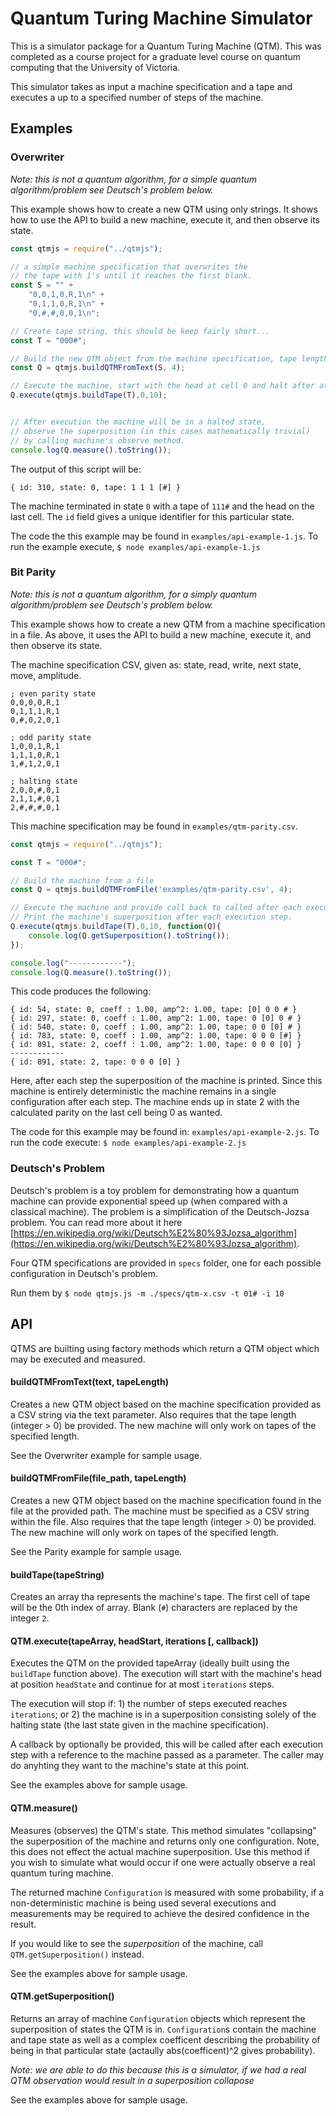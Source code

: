 # Quantum Turing Machine Simulator

This is a simulator package for a Quantum Turing Machine (QTM). This was completed as a course project for a graduate level course on quantum computing that the University of Victoria.

This simulator takes as input a machine specification and a tape and executes a up to a specified number of steps of the machine.

## Examples

### Overwriter

*Note: this is not a quantum algorithm, for a simple quantum algorithm/problem see Deutsch's problem below.*

This example shows how to create a new QTM using only strings. It shows how to use the API to build a new machine, execute it, and then observe its state. 

```JavaScript
const qtmjs = require("../qtmjs"); 

// a simple machine specification that overwrites the
// the tape with 1's until it reaches the first blank.
const S = "" +
    "0,0,1,0,R,1\n" +
    "0,1,1,0,R,1\n" +
    "0,#,#,0,0,1\n";

// Create tape string, this should be keep fairly short... 
const T = "000#";

// Build the new QTM object from the machine specification, tape length is 4.
const Q = qtmjs.buildQTMFromText(S, 4);

// Execute the machine, start with the head at cell 0 and halt after at most 10 iterations.
Q.execute(qtmjs.buildTape(T),0,10);


// After execution the machine will be in a halted state, 
// observe the superposition (in this cases mathematically trivial)
// by calling machine's observe method. 
console.log(Q.measure().toString());
```

The output of this script will be: 

```text
{ id: 310, state: 0, tape: 1 1 1 [#] } 
```

The machine terminated in state `0`  with a tape of `111#` and the head on the last cell. The `id` field gives a unique identifier for this particular state. 

The code the this example may be found in `examples/api-example-1.js`. To run the example execute, `$ node examples/api-example-1.js`

### Bit Parity

*Note: this is not a quantum algorithm, for a simply quantum algorithm/problem see Deutsch's problem below.*

This example shows how to create a new QTM from a machine specification in a file. As above, it uses the API to build a new machine, execute it, and then observe its state.

The machine specification CSV, given as: state, read, write, next state, move, amplitude.

```
; even parity state
0,0,0,0,R,1
0,1,1,1,R,1
0,#,0,2,0,1

; odd parity state
1,0,0,1,R,1
1,1,1,0,R,1
1,#,1,2,0,1

; halting state
2,0,0,#,0,1
2,1,1,#,0,1
2,#,#,#,0,1
```

This machine specification may be found in `examples/qtm-parity.csv`.

```JavaScript
const qtmjs = require("../qtmjs");

const T = "000#";

// Build the machine from a file
const Q = qtmjs.buildQTMFromFile('examples/qtm-parity.csv', 4);

// Execute the machine and provide call back to called after each execution step.
// Print the machine's superposition after each execution step.
Q.execute(qtmjs.buildTape(T),0,10, function(Q){
    console.log(Q.getSuperposition().toString());
});

console.log("------------");
console.log(Q.measure().toString());
```

This code produces the following: 

```text
{ id: 54, state: 0, coeff : 1.00, amp^2: 1.00, tape: [0] 0 0 # }
{ id: 297, state: 0, coeff : 1.00, amp^2: 1.00, tape: 0 [0] 0 # }
{ id: 540, state: 0, coeff : 1.00, amp^2: 1.00, tape: 0 0 [0] # }
{ id: 783, state: 0, coeff : 1.00, amp^2: 1.00, tape: 0 0 0 [#] }
{ id: 891, state: 2, coeff : 1.00, amp^2: 1.00, tape: 0 0 0 [0] }
------------
{ id: 891, state: 2, tape: 0 0 0 [0] }
```

Here, after each step the superposition of the machine is printed. Since this machine is entirely deterministic the machine remains in a single configuration after each step. The machine ends up in state 2 with the calculated parity on the last cell being 0 as wanted.

The code for this example may be found in: `examples/api-example-2.js`. To run the code execute: `$ node examples/api-example-2.js`

### Deutsch's Problem

Deutsch's problem is a toy problem for demonstrating how a quantum machine can provide exponential speed up (when compared with a classical machine). The problem is a simplification of the Deutsch-Jozsa problem. You can read more about it here [https://en.wikipedia.org/wiki/Deutsch%E2%80%93Jozsa_algorithm](https://en.wikipedia.org/wiki/Deutsch%E2%80%93Jozsa_algorithm).

Four QTM specifications are provided in `specs` folder, one for each possible configuration in Deutsch's problem.

Run them by `$ node qtmjs.js -m ./specs/qtm-x.csv -t 01# -i 10`

## API

QTMS are builting using factory methods which return a QTM object which may be executed and measured.

#### buildQTMFromText(text, tapeLength)

Creates a new QTM object based on the machine specification provided as a CSV string via the text parameter. Also requires that the tape length (integer > 0) be provided. The new machine will only work on tapes of the specified length.

See the Overwriter example for sample usage.  


#### buildQTMFromFile(file_path, tapeLength)

Creates a new QTM object based on the machine specification found in the file at the provided path. The machine must be specified as a CSV string within the file. Also requires that the tape length (integer > 0) be provided. The new machine will only work on tapes of the specified length.

See the Parity example for sample usage.  

#### buildTape(tapeString)

Creates an array tha represents the machine's tape. The first cell of tape will be the 0th index of array. Blank (`#`) characters are replaced by the integer `2`.

#### QTM.execute(tapeArray, headStart, iterations [, callback])

Executes the QTM on the provided tapeArray (ideally built using the `buildTape` function above). The execution will start with the machine's head at position `headState` and continue for at most `iterations` steps. 

The execution will stop if: 1) the number of steps executed reaches `iterations`; or 2) the machine is in a superposition consisting solely of the halting state (the last state given in the machine specification).

A callback by optionally be provided, this will be called after each execution step with a reference to the machine passed as a parameter. The caller may do anyhting they want to the machine's state at this point.

See the examples above for sample usage. 

#### QTM.measure()

Measures (observes) the QTM's state. This method simulates "collapsing" the superposition of the machine and returns only one configuration. Note, this does not effect the actual machine superposition. Use this method if you wish to simulate what would occur if one were actually observe a real quantum turing machine.

The returned machine `Configuration` is measured with some probability, if a non-deterministic machine is being used several executions and measurements may be required to achieve the desired confidence in the result.

If you would like to see the *superposition* of the machine, call `QTM.getSuperposition()` instead.

See the examples above for sample usage.

#### QTM.getSuperposition()

Returns an array of machine `Configuration` objects which represent the superposition of states the QTM is in. `Configuration`s contain the machine and tape state as well as a complex coefficent describing the probability of being in that particular state (actaully abs(coefficent)^2 gives probability).

*Note: we are able to do this because this is a simulator, if we had a real QTM observation would result in a superposition collapose*

See the examples above for sample usage.
